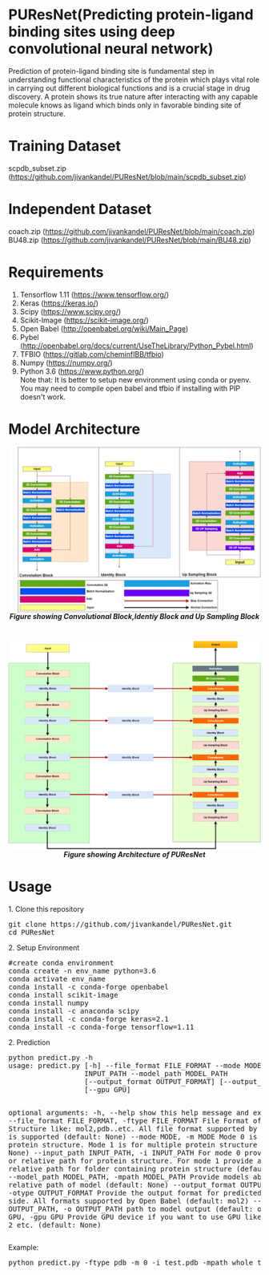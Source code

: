 # PUResNet(Predicting protein-ligand binding sites using deep convolutional neural network)
Prediction of protein-ligand binding site is fundamental step in understanding functional characteristics of the protein which plays vital role in carrying out different biological functions and is a crucial stage in drug discovery. A protein shows its true nature after interacting with any capable molecule knows as ligand which binds only in favorable binding site of protein structure.
# Training Dataset 
  scpdb_subset.zip (https://github.com/jivankandel/PUResNet/blob/main/scpdb_subset.zip)
# Independent Dataset 
  coach.zip (https://github.com/jivankandel/PUResNet/blob/main/coach.zip) <br>
  BU48.zip (https://github.com/jivankandel/PUResNet/blob/main/BU48.zip)
# Requirements
1. Tensorflow 1.11 (https://www.tensorflow.org/)
2. Keras (https://keras.io/)
3. Scipy (https://www.scipy.org/)
4. Scikit-Image (https://scikit-image.org/)
5. Open Babel (http://openbabel.org/wiki/Main_Page)
6. Pybel (http://openbabel.org/docs/current/UseTheLibrary/Python_Pybel.html)
7. TFBIO (https://gitlab.com/cheminfIBB/tfbio)
8. Numpy (https://numpy.org/)
9. Python 3.6 (https://www.python.org/)<br>
Note that: It is better to setup new environment using conda or pyenv. You may need to compile open babel and tfbio if installing with PIP doesn't work.
# Model Architecture
<img src="M1.jpg" style="float: left; margin-right: 10px;"/>
<h5 align="center"> Figure showing Convolutional Block,Identiy Block and Up Sampling Block </h5>
<br>
<img src="M2.jpg" style="float: left; margin-right: 10px;"/>
<h5 align="center"> Figure showing Architecture of PUResNet </h5>
<h1>Usage</h1>
1. Clone this repository 
<pre>
git clone https://github.com/jivankandel/PUResNet.git
cd PUResNet
</pre>
2. Setup Environment
<pre>
#create conda environment
conda create -n env_name python=3.6 
conda activate env_name
conda install -c conda-forge openbabel
conda install scikit-image
conda install numpy
conda install -c anaconda scipy
conda install -c conda-forge keras=2.1
conda install -c conda-forge tensorflow=1.11
</pre>
2. Prediction
<pre>
python predict.py -h
usage: predict.py [-h] --file_format FILE_FORMAT --mode MODE --input_path
                  INPUT_PATH --model_path MODEL_PATH
                  [--output_format OUTPUT_FORMAT] [--output_path OUTPUT_PATH]
                  [--gpu GPU]

optional arguments:
  -h, --help            show this help message and exit
  --file_format FILE_FORMAT, -ftype FILE_FORMAT
                        File Format of Protein Structure like: mol2,pdb..etc.
                        All file format supported by Open Babel is supported
                        (default: None)
  --mode MODE, -m MODE  Mode 0 is for single protein structure. Mode 1 is for
                        multiple protein structure (default: None)
  --input_path INPUT_PATH, -i INPUT_PATH
                        For mode 0 provide absolute or relative path for
                        protein structure. For mode 1 provide absolute or
                        relative path for folder containing protein structure
                        (default: None)
  --model_path MODEL_PATH, -mpath MODEL_PATH
                        Provide models absolute or relative path of model
                        (default: None)
  --output_format OUTPUT_FORMAT, -otype OUTPUT_FORMAT
                        Provide the output format for predicted binding side.
                        All formats supported by Open Babel (default: mol2)
  --output_path OUTPUT_PATH, -o OUTPUT_PATH
                        path to model output (default: output)
  --gpu GPU, -gpu GPU   Provide GPU device if you want to use GPU like: 0 or 1
                        or 2 etc. (default: None)
</pre>
Example:
<pre>
python predict.py -ftype pdb -m 0 -i test.pdb -mpath whole_trained_model1.hdf -otype mol2 -o output -gpu 1
</pre>
